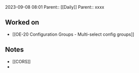 2023-09-08 08:01
Parent:: [[Daily]] 
Parent:: xxxx








## Worked on

- [[OE-20 Configuration Groups - Multi-select config groups]]

## Notes

- [[CORS]]
- 




